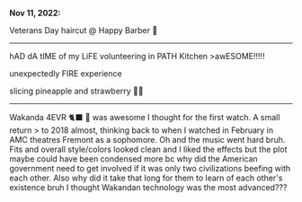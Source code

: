 **Nov 11, 2022:**

Veterans Day haircut @ Happy Barber 💈

---

hAD dA tIME of my LiFE volunteering in PATH Kitchen >awESOME!!!!! 

unexpectedly FIRE experience 

slicing pineapple and strawberry 🍍🍓 

---

Wakanda 4EVR 🐈‍⬛ 🐆 was awesome I thought for the first watch. A small return > to 2018 almost, thinking back to when I watched in February in AMC theatres Fremont as a sophomore. Oh and the music went hard bruh. Fits and overall style/colors looked clean and I liked the effects but the plot maybe could have been condensed more bc why did the American government need to get involved if it was only two civilizations beefing with each other. Also why did it take that long for them to learn of each other's existence bruh I thought Wakandan technology was the most advanced???
